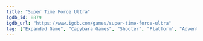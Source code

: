 ```yaml
---
title: "Super Time Force Ultra"
igdb_id: 8879
igdb_url: "https://www.igdb.com/games/super-time-force-ultra"
tag: ["Expanded Game", "Capybara Games", "Shooter", "Platform", "Adventure", "Indie", "Single player", "Action"]
---
```

